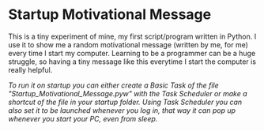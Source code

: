 # Startup Motivational Message

This is a tiny experiment of mine, my first script/program written in Python. I use it to show me a random motivational message (written by me, for me) every time I start my computer. Learning to be a programmer can be a huge struggle, so having a tiny message like this everytime I start the computer is really helpful.

*To run it on startup you can either create a Basic Task of the file "Startup_Motivational_Message.pyw" with the Task Scheduler or make a shortcut of the file in your startup folder. Using Task Scheduler you can also set it to be launched whenever you log in, that way it can pop up whenever you start your PC, even from sleep.*
